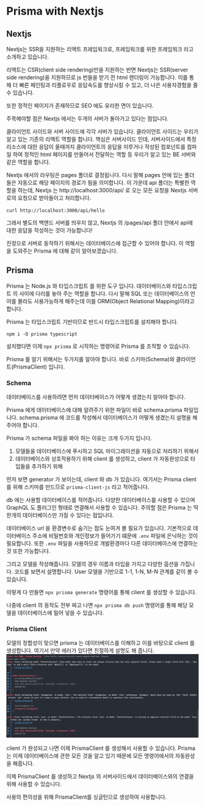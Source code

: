 # Prisma with Nextjs

## Nextjs
Nextjs는 SSR을 지원하는 리액트 프레임워크로, 프레임워크를 위한 프레임워크 라고 소개하고 있습니다.

리액트는 CSR(client side rendering)만을 지원하는 반면 Nextjs는 SSR(server side rendering)을 지원하므로 js 번들을 받기 전 html 렌더링이 가능합니다.
이를 통해 더 빠른 페인팅과 리플로우로 응답속도를 향상시킬 수 있고, 더 나은 사용자경험을 줄 수 있습니다.

또한 정적인 페이지가 존재하므로 SEO 에도 유리한 면이 있습니다.

주목해야할 점은 Nextjs 에서는 두개의 서버가 돌아가고 있다는 점입니다. 

클라이언트 사이드와 서버 사이드에 각각 서버가 있습니다. 클라이언트 사이드는 우리가 알고 있는 기존의 리액트 역할을 합니다.
핵심은 서버사이드 인데, 서버사이드에서 특정 리소스에 대한 응답이 올때까지 클라이언트의 응답을 미루거나 
작성된 컴포넌트를 컴파일 하여 정적인 html 페이지를 만들어서 전달하는 역할 등 우리가 알고 있는 BE 서버와 같은 역할을 합니다.

Nextjs 에서의 라우팅은 pages 폴더로 결정됩니다. 다시 말해 pages 안에 있는 폴더들은 자동으로 해당 페이지의 경로가 됨을 의미합니다.
이 가운데 api 폴더는 특별한 역할을 하는데, Nextjs 는 http://localhost:3000/api/ 로 오는 모든 요청을 Nextjs 서버로의 요청으로 받아들이고 처리합니다.

`curl http://localhost:3000/api/hello`

그래서 별도의 백엔드 서버를 띄우지 않고, Nextjs 의 /pages/api 폴더 안에서 api에 대한 응답을 작성하는 것이 가능합니다!

진정으로 서버로 동작하기 위해서는 데이터베이스에 접근할 수 있어야 합니다. 이 역할을 도와주는 Prisma 에 대해 같이 알아보겠습니다.

## Prisma
Prisma 는 Node.js 와 타입스크립트 를 위한 도구 입니다. 데이터베이스와 타입스크립트 의 사이에 다리를 놓아 주는 역할을 합니다.
다시 말해 SQL 또는 데이터베이스의 언어를 몰라도 사용가능하게 해주는데 이를 ORM(Object Relational Mapping)이라고 합니다.

Prisma 는 타입스크립트 기반이므로 반드시 타입스크립트를 설치해야 합니다.

```shell
npm i -D prisma typescript
```

설치했다면 이제 `npx prisma` 로 시작하는 명령어로 Prisma 를 조작할 수 있습니다.

Prisma 를 알기 위해서는 두가지를 알아야 합니다. 바로 스키마(Schema)와 클라이언트(PrismaClient) 입니다.

### Schema

데이터베이스를 사용하려면 먼저 데이터베이스가 어떻게 생겼는지 알아야 합니다. 

Prisma 에게 데이터베이스에 대해 알려주기 위한 파일이 바로 schema.prisma 파일입니다.
schema.prisma 에 코드를 작성해서 데이터베이스가 어떻게 생겼는지 설명을 해주어야 합니다.

Prisma 가 schema 파일을 봐야 하는 이유는 크게 두가지 입니다.
1. 모델들을 데이터베이스에 푸시하고 SQL 마이그레이션을 자동으로 처리하기 위해서
2. 데이터베이스와 상호작용하기 위해 client 를 생성하고, client 가 자동완성으로 타입들을 추가하기 위해

먼저 보면 generator 가 보이는데, client 와 db 가 있습니다. 여기서는 Prisma client 를 위해 스키마를 만드므로 `prisma-client-js` 라고 적어줍니다.

db 에는 사용할 데이터베이스를 적어줍니다. 다양한 데이터베이스를 사용할 수 있으며 GraphQL 도 플러그인 형태로 연결해서 사용할 수 있습니다.
주의할 점은 Prisma 는 딱 한개의 데이터베이스만 가질 수 있다는 점입니다. 

데이터베이스 url 을 환경변수로 숨기는 점도 눈여겨 볼 필요가 있습니다. 
기본적으로 데이터베이스 주소에 비밀번호와 개인정보가 들어가기 떄문에 `.env` 파일에 은닉하는 것이 필요합니다.
또한 `.env` 파일을 사용하므로 개발환경마다 다른 데이터베이스에 연결하는 것 또한 가능합니다.

그리고 모델을 작성해줍니다. 모델의 경우 이름과 타입을 가지고 다양한 옵션을 가집니다.
코드를 보면서 설명합니다. User 모델을 기반으로 1-1, 1-N, M-N 관계를 같이 볼 수 있습니다.

이렇게 다 만들면 `npx prisma generate` 명령어를 통해 client 를 생성할 수 있습니다.

나중에 client 의 동작도 전부 짜고 나면 `npx prisma db push` 명령어를 통해 해당 모델을 데이터베이스에 밀어 넣을 수 있습니다.

### Prisma Client
모델의 정합성이 맞으면 prisma 는 데이터베이스를 이해하고 이를 바탕으로 client 를 생성합니다.
여기서 만약 에러가 있다면 친절하게 설명도 해 줍니다.
![error](./docs/images/prisma-generate-error.png)

client 가 완성되고 나면 이제 PrismaClient 를 생성해서 사용할 수 있습니다.
Prisma 는 이제 데이터베이스에 관한 모든 것을 알고 있기 때문에 모든 명령어에서의 자동완성을 해줍니다.

이제 PrismaClient 를 생성하고 Nextjs 의 서버사이드에서 데이터베이스와의 연결을 위해 사용할 수 있습니다.

사용의 편의성을 위해 PrismaClient를 싱글턴으로 생성하여 사용합니다.
